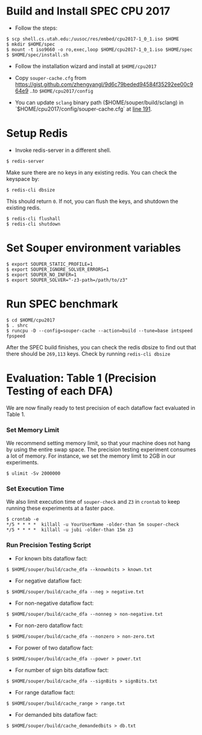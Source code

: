 # Build and Install SPEC CPU 2017

- Follow the steps:
```
$ scp shell.cs.utah.edu:/uusoc/res/embed/cpu2017-1_0_1.iso $HOME
$ mkdir $HOME/spec
$ mount -t iso9660 -o ro,exec,loop $HOME/cpu2017-1_0_1.iso $HOME/spec
$ $HOME/spec/install.sh
```

- Follow the installation wizard and install at `$HOME/cpu2017`

- Copy `souper-cache.cfg` from https://gist.github.com/zhengyangl/9d6c79beded94584f35292ee00c964e9
..to `$HOME/cpu2017/config`

- You can update `sclang` binary path ($HOME/souper/build/sclang)
in `$HOME/cpu2017/config/souper-cache.cfg`
at [line 191](https://gist.github.com/zhengyangl/9d6c79beded94584f35292ee00c964e9#file-souper-cache-cfg-L191).

# Setup Redis

- Invoke redis-server in a different shell.
```
$ redis-server
```
Make sure there are no keys
in any existing redis. You can check the keyspace by:
```
$ redis-cli dbsize
```
This should return `0`. If not, you can flush the keys, and shutdown the existing redis.
```
$ redis-cli flushall
$ redis-cli shutdown
```

# Set Souper environment variables

```
$ export SOUPER_STATIC_PROFILE=1
$ export SOUPER_IGNORE_SOLVER_ERRORS=1
$ export SOUPER_NO_INFER=1
$ export SOUPER_SOLVER="-z3-path=/path/to/z3"
```

# Run SPEC benchmark
```
$ cd $HOME/cpu2017
$ . shrc
$ runcpu -D --config=souper-cache --action=build --tune=base intspeed fpspeed
```
After the SPEC build finishes, you can check the redis dbsize to find
out that there should be `269,113` keys. Check by running `redis-cli dbsize`

# Evaluation: Table 1 (Precision Testing of each DFA)

We are now finally ready to test precision of each dataflow fact
evaluated in Table 1.

### Set Memory Limit
We recommend setting memory limit, so that your machine does not hang
by using the entire swap space. The precision testing experiment
consumes a lot of memory. For instance, we set the memory limit to
2GB in our experiments.
```
$ ulimit -Sv 2000000
```
### Set Execution Time
We also limit execution time of `souper-check` and `Z3` in `crontab`
to keep running these experiments at a faster pace.
```
$ crontab -e
*/5 * * * *  killall -u YourUserName -older-than 5m souper-check
*/5 * * * *  killall -u jubi -older-than 15m z3
```

### Run Precision Testing Script
- For known bits dataflow fact:
```
$ $HOME/souper/build/cache_dfa --knownbits > known.txt
```

- For negative dataflow fact:
```
$ $HOME/souper/build/cache_dfa --neg > negative.txt
```

- For non-negative dataflow fact:
```
$ $HOME/souper/build/cache_dfa --nonneg > non-negative.txt
```

- For non-zero dataflow fact:
```
$ $HOME/souper/build/cache_dfa --nonzero > non-zero.txt
```

- For power of two dataflow fact:
```
$ $HOME/souper/build/cache_dfa --power > power.txt
```

- For number of sign bits dataflow fact:
```
$ $HOME/souper/build/cache_dfa --signBits > signBits.txt
```

- For range dataflow fact:
```
$ $HOME/souper/build/cache_range > range.txt
```

- For demanded bits dataflow fact:
```
$ $HOME/souper/build/cache_demandedbits > db.txt
```

